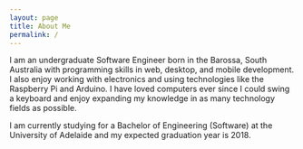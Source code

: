```yaml
---
layout: page
title: About Me
permalink: /
---
```


I am an undergraduate Software Engineer born in the Barossa, South Australia with programming skills in web, desktop, and mobile development. I also enjoy working with electronics and using technologies like the Raspberry Pi and Arduino. I have loved computers ever since I could swing a keyboard and enjoy expanding my knowledge in as many technology fields as possible.

I am currently studying for a Bachelor of Engineering (Software) at the University of Adelaide and my expected graduation year is 2018.
